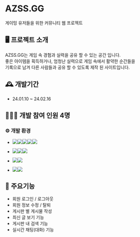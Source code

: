 # AZSS.GG
 게이밍 유저들을 위한 커뮤니티 웹 프로젝트

## 🖥 프로젝트 소개
AZSS.GG는 게임 속 경험과 실력을 공유 할 수 있는 공간 입니다.<br/>
좋은 아이템을 획득하거나, 엄청난 실력으로 게임 속에서 활약한 순간들을<br/>
기록으로 남겨 다른 사람들과 공유 할 수 있도록 제작 된 사이트입니다.

## 🕰 개발기간
* 24.01.10 ~ 24.02.16

## 🧑‍🤝‍🧑 개발 참여 인원 4명

### ⚙ 개발 환경
- <img src="https://img.shields.io/badge/Language-%23121011?style=for-the-badge"><img src="https://img.shields.io/badge/html-302683?style=for-the-badge&logo=html5&logoColor=white%22"><img src="https://img.shields.io/badge/java-FF7800?style=for-the-badge&logo=java&logoColor=white%22"><img src="https://img.shields.io/badge/css-1572B6?style=for-the-badge&logo=css3&logoColor=white%22"><img src="https://img.shields.io/badge/java%20script-000000?style=for-the-badge&logo=javascript&logoColor=white%22">

- <img src="https://img.shields.io/badge/Tools-%23121011?style=for-the-badge"><img src="https://img.shields.io/badge/visual%20studio%20code-007ACC?style=for-the-badge&logo=visualstudiocode&logoColor=white%22"><img src="https://img.shields.io/badge/Eclipse-2C2255?style=for-the-badge&logo=Eclipse&logoColor=white%22">

- <img src="https://img.shields.io/badge/database-%23121011?style=for-the-badge"><img src="https://img.shields.io/badge/mysql-ECD53F?style=for-the-badge&logo=mysql&logoColor=white%22">

- <img src="https://img.shields.io/badge/Framework-%23121011?style=for-the-badge"><img src="https://img.shields.io/badge/bootstrap-A6A9AA?style=for-the-badge&logo=bootstrap&logoColor=white%22">

## 📌 주요기능 
- 회원 로그인 / 로그아웃
- 회원 정보 수정 / 탈퇴
- 게시판 별 게시물 작성
- 최신 글 보기 기능
- 게시판 내 검색 기능
- 실시간 채팅(대화) 기능

